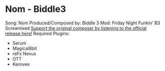 # Nom - Biddle3
 Song: Nom
 Produced/Composed by: Biddle 3
 Mod: Friday Night Funkin' B3 Screamixed
 [Support the original composer by listening to the official release here!](https://www.youtube.com/watch?v=-6wzQo7nkOE)
 Required Plugins:
* Serum
* Magical8bit
* reFx Nexus
* OTT
* Kerovee
